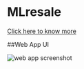 # MLresale

[Click here to know more](https://strata-tech.github.io/index.html/)

##Web App UI

![web app screenshot](https://user-images.githubusercontent.com/77420780/132086026-26fd5cff-6418-42d4-8c6a-c9c7f7567cd0.png)
